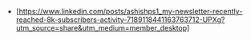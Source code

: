 - [https://www.linkedin.com/posts/ashishps1_my-newsletter-recently-reached-8k-subscribers-activity-7189118441163763712-UPXg?utm_source=share&utm_medium=member_desktop]